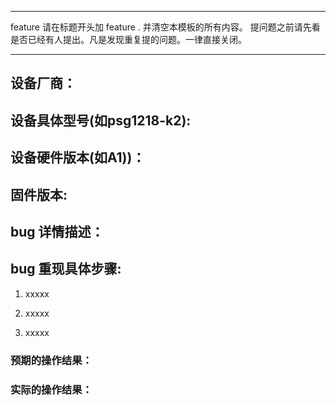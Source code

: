 ---------------------------------------------------------

feature 请在标题开头加 feature . 并清空本模板的所有内容。
提问题之前请先看是否已经有人提出。凡是发现重复提的问题。一律直接关闭。

---------------------------------------------------------

## 设备厂商：

## 设备具体型号(如psg1218-k2):

## 设备硬件版本(如A1))：

## 固件版本:

## bug 详情描述：




## bug 重现具体步骤:

1. xxxxx

2. xxxxx

3. xxxxx

### 预期的操作结果：


### 实际的操作结果：



